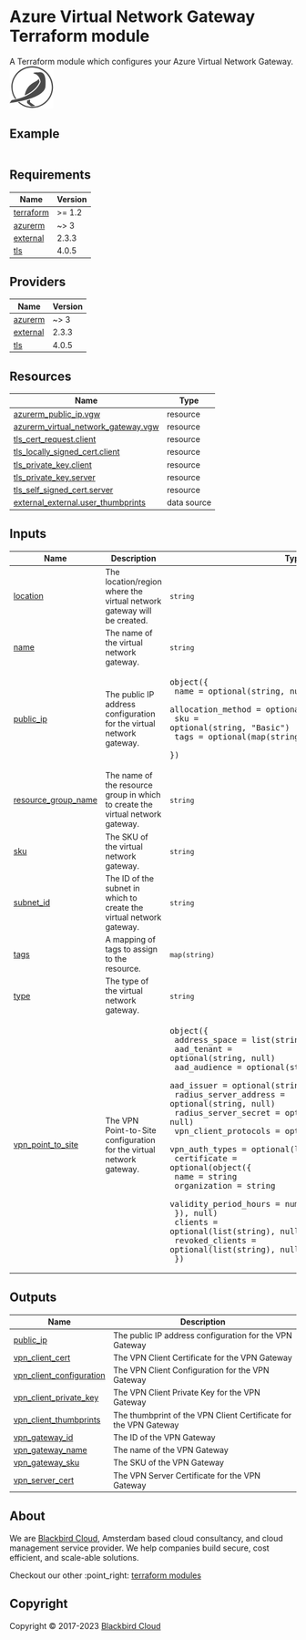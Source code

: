 # Azure Virtual Network Gateway Terraform module
A Terraform module which configures your Azure Virtual Network Gateway.  
[![blackbird-logo](https://raw.githubusercontent.com/blackbird-cloud/terraform-module-template/main/.config/logo_simple.png)](https://www.blackbird.cloud)

## Example
```hcl

```

## Requirements

| Name | Version |
|------|---------|
| <a name="requirement_terraform"></a> [terraform](#requirement\_terraform) | >= 1.2 |
| <a name="requirement_azurerm"></a> [azurerm](#requirement\_azurerm) | ~> 3 |
| <a name="requirement_external"></a> [external](#requirement\_external) | 2.3.3 |
| <a name="requirement_tls"></a> [tls](#requirement\_tls) | 4.0.5 |

## Providers

| Name | Version |
|------|---------|
| <a name="provider_azurerm"></a> [azurerm](#provider\_azurerm) | ~> 3 |
| <a name="provider_external"></a> [external](#provider\_external) | 2.3.3 |
| <a name="provider_tls"></a> [tls](#provider\_tls) | 4.0.5 |

## Resources

| Name | Type |
|------|------|
| [azurerm_public_ip.vgw](https://registry.terraform.io/providers/hashicorp/azurerm/latest/docs/resources/public_ip) | resource |
| [azurerm_virtual_network_gateway.vgw](https://registry.terraform.io/providers/hashicorp/azurerm/latest/docs/resources/virtual_network_gateway) | resource |
| [tls_cert_request.client](https://registry.terraform.io/providers/hashicorp/tls/4.0.5/docs/resources/cert_request) | resource |
| [tls_locally_signed_cert.client](https://registry.terraform.io/providers/hashicorp/tls/4.0.5/docs/resources/locally_signed_cert) | resource |
| [tls_private_key.client](https://registry.terraform.io/providers/hashicorp/tls/4.0.5/docs/resources/private_key) | resource |
| [tls_private_key.server](https://registry.terraform.io/providers/hashicorp/tls/4.0.5/docs/resources/private_key) | resource |
| [tls_self_signed_cert.server](https://registry.terraform.io/providers/hashicorp/tls/4.0.5/docs/resources/self_signed_cert) | resource |
| [external_external.user_thumbprints](https://registry.terraform.io/providers/hashicorp/external/2.3.3/docs/data-sources/external) | data source |

## Inputs

| Name | Description | Type | Default | Required |
|------|-------------|------|---------|:--------:|
| <a name="input_location"></a> [location](#input\_location) | The location/region where the virtual network gateway will be created. | `string` | n/a | yes |
| <a name="input_name"></a> [name](#input\_name) | The name of the virtual network gateway. | `string` | n/a | yes |
| <a name="input_public_ip"></a> [public\_ip](#input\_public\_ip) | The public IP address configuration for the virtual network gateway. | <pre>object({<br>    name              = optional(string, null)<br>    allocation_method = optional(string, "Dynamic")<br>    sku               = optional(string, "Basic")<br>    tags              = optional(map(string), {})<br>  })</pre> | n/a | yes |
| <a name="input_resource_group_name"></a> [resource\_group\_name](#input\_resource\_group\_name) | The name of the resource group in which to create the virtual network gateway. | `string` | n/a | yes |
| <a name="input_sku"></a> [sku](#input\_sku) | The SKU of the virtual network gateway. | `string` | n/a | yes |
| <a name="input_subnet_id"></a> [subnet\_id](#input\_subnet\_id) | The ID of the subnet in which to create the virtual network gateway. | `string` | n/a | yes |
| <a name="input_tags"></a> [tags](#input\_tags) | A mapping of tags to assign to the resource. | `map(string)` | n/a | yes |
| <a name="input_type"></a> [type](#input\_type) | The type of the virtual network gateway. | `string` | n/a | yes |
| <a name="input_vpn_point_to_site"></a> [vpn\_point\_to\_site](#input\_vpn\_point\_to\_site) | The VPN Point-to-Site configuration for the virtual network gateway. | <pre>object({<br>    address_space         = list(string)<br>    aad_tenant            = optional(string, null)<br>    aad_audience          = optional(string, null)<br>    aad_issuer            = optional(string, null)<br>    radius_server_address = optional(string, null)<br>    radius_server_secret  = optional(string, null)<br>    vpn_client_protocols  = optional(list(string), null)<br>    vpn_auth_types        = optional(list(string), null)<br>    certificate = optional(object({<br>      name                  = string<br>      organization          = string<br>      validity_period_hours = number<br>    }), null)<br>    clients         = optional(list(string), null)<br>    revoked_clients = optional(list(string), null)<br>  })</pre> | n/a | yes |

## Outputs

| Name | Description |
|------|-------------|
| <a name="output_public_ip"></a> [public\_ip](#output\_public\_ip) | The public IP address configuration for the VPN Gateway |
| <a name="output_vpn_client_cert"></a> [vpn\_client\_cert](#output\_vpn\_client\_cert) | The VPN Client Certificate for the VPN Gateway |
| <a name="output_vpn_client_configuration"></a> [vpn\_client\_configuration](#output\_vpn\_client\_configuration) | The VPN Client Configuration for the VPN Gateway |
| <a name="output_vpn_client_private_key"></a> [vpn\_client\_private\_key](#output\_vpn\_client\_private\_key) | The VPN Client Private Key for the VPN Gateway |
| <a name="output_vpn_client_thumbprints"></a> [vpn\_client\_thumbprints](#output\_vpn\_client\_thumbprints) | The thumbprint of the VPN Client Certificate for the VPN Gateway |
| <a name="output_vpn_gateway_id"></a> [vpn\_gateway\_id](#output\_vpn\_gateway\_id) | The ID of the VPN Gateway |
| <a name="output_vpn_gateway_name"></a> [vpn\_gateway\_name](#output\_vpn\_gateway\_name) | The name of the VPN Gateway |
| <a name="output_vpn_gateway_sku"></a> [vpn\_gateway\_sku](#output\_vpn\_gateway\_sku) | The SKU of the VPN Gateway |
| <a name="output_vpn_server_cert"></a> [vpn\_server\_cert](#output\_vpn\_server\_cert) | The VPN Server Certificate for the VPN Gateway |

## About

We are [Blackbird Cloud](https://blackbird.cloud), Amsterdam based cloud consultancy, and cloud management service provider. We help companies build secure, cost efficient, and scale-able solutions.

Checkout our other :point\_right: [terraform modules](https://registry.terraform.io/namespaces/blackbird-cloud)

## Copyright

Copyright © 2017-2023 [Blackbird Cloud](https://www.blackbird.cloud)
